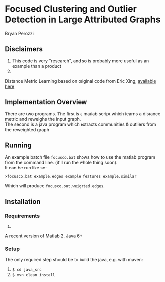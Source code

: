 # Focused Clustering and Outlier Detection in Large Attributed Graphs

Bryan Perozzi


## Disclaimers

1. This code is very "research", and so is probably more useful as an example than a product
1. 
Distance Metric Learning based on original code from Eric Xing, [available here]( http://www.cs.cmu.edu/~epxing/papers/Old_papers/code_Metric_online.tar.gz)



## Implementation Overview



There are two programs.  The first is a matlab script which learns a distance metric and reweighs the input graph.  
The second is a java program which extracts communities & outliers from the reweighted graph



## Running

An example batch file `focusco.bat` shows how to use the matlab program from the command line.  (it'll run the whole thing soon).  
It can be run like so:

`>focusco.bat example.edges example.features example.similar`

Which will produce `focusco.out.weighted.edges`.



## Installation



### Requirements
1. 
A recent version of Matlab
2. Java 6+



### Setup

The only required step should be to build the java, e.g. with maven:

1. `$ cd java_src`
1. `$ mvn clean install`

